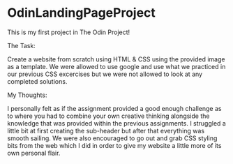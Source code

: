 # OdinLandingPageProject

This is my first project in The Odin Project!

The Task:

Create a website from scratch using HTML & CSS using the provided image as a template. We were allowed to use google and use what we practiced in our previous CSS excercises but we were not allowed to look at any completed solutions.

My Thoughts:

I personally felt as if the assignment provided a good enough challenge as to where you had to combine your own creative thinking alongside the knowledge that was provided within the previous assignments. I struggled a little bit at first creating the sub-header but after that everything was smooth sailing. We were also encouraged to go out and grab CSS styling bits from the web which I did in order to give my website a little more of its own personal flair.